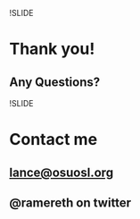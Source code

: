 !SLIDE

# Thank you! #
## Any Questions? ##

!SLIDE

# Contact me #

## lance@osuosl.org ##
## @ramereth on twitter ##
